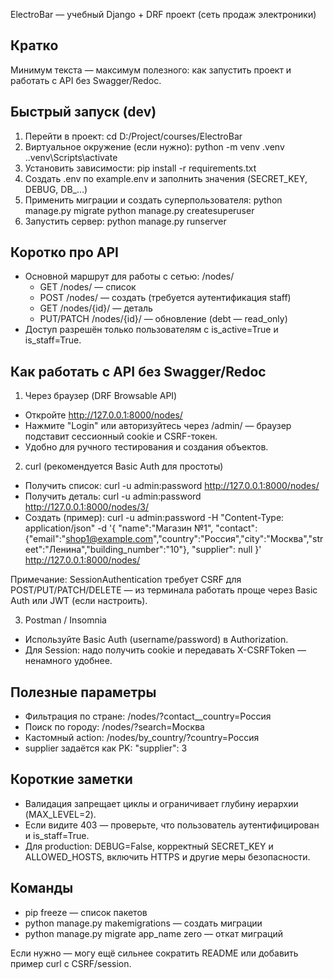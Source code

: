 ElectroBar — учебный Django + DRF проект (сеть продаж электроники)

Кратко
------
Минимум текста — максимум полезного: как запустить проект и работать с API без Swagger/Redoc.

Быстрый запуск (dev)
--------------------
1. Перейти в проект:
   cd D:/Project/courses/ElectroBar
2. Виртуальное окружение (если нужно):
   python -m venv .venv
   .\.venv\Scripts\activate
3. Установить зависимости:
   pip install -r requirements.txt
4. Создать .env по example.env и заполнить значения (SECRET_KEY, DEBUG, DB_...)
5. Применить миграции и создать суперпользователя:
   python manage.py migrate
   python manage.py createsuperuser
6. Запустить сервер:
   python manage.py runserver

Коротко про API
----------------
- Основной маршрут для работы с сетью: /nodes/
  - GET /nodes/ — список
  - POST /nodes/ — создать (требуется аутентификация staff)
  - GET /nodes/{id}/ — деталь
  - PUT/PATCH /nodes/{id}/ — обновление (debt — read_only)
- Доступ разрешён только пользователям с is_active=True и is_staff=True.

Как работать с API без Swagger/Redoc
-----------------------------------
1) Через браузер (DRF Browsable API)
- Откройте http://127.0.0.1:8000/nodes/
- Нажмите "Login" или авторизуйтесь через /admin/ — браузер подставит сессионный cookie и CSRF-токен.
- Удобно для ручного тестирования и создания объектов.

2) curl (рекомендуется Basic Auth для простоты)
- Получить список:
  curl -u admin:password http://127.0.0.1:8000/nodes/
- Получить деталь:
  curl -u admin:password http://127.0.0.1:8000/nodes/3/
- Создать (пример):
  curl -u admin:password -H "Content-Type: application/json" -d '{
    "name":"Магазин №1",
    "contact":{"email":"shop1@example.com","country":"Россия","city":"Москва","street":"Ленина","building_number":"10"},
    "supplier": null
  }' http://127.0.0.1:8000/nodes/

Примечание: SessionAuthentication требует CSRF для POST/PUT/PATCH/DELETE — из терминала работать проще через Basic Auth или JWT (если настроить).

3) Postman / Insomnia
- Используйте Basic Auth (username/password) в Authorization.
- Для Session: надо получить cookie и передавать X-CSRFToken — ненамного удобнее.

Полезные параметры
------------------
- Фильтрация по стране: /nodes/?contact__country=Россия
- Поиск по городу: /nodes/?search=Москва
- Кастомный action: /nodes/by_country/?country=Россия
- supplier задаётся как PK: "supplier": 3

Короткие заметки
-----------------
- Валидация запрещает циклы и ограничивает глубину иерархии (MAX_LEVEL=2).
- Если видите 403 — проверьте, что пользователь аутентифицирован и is_staff=True.
- Для production: DEBUG=False, корректный SECRET_KEY и ALLOWED_HOSTS, включить HTTPS и другие меры безопасности.

Команды
-------
- pip freeze — список пакетов
- python manage.py makemigrations — создать миграции
- python manage.py migrate app_name zero — откат миграций

Если нужно — могу ещё сильнее сократить README или добавить пример curl с CSRF/session. 